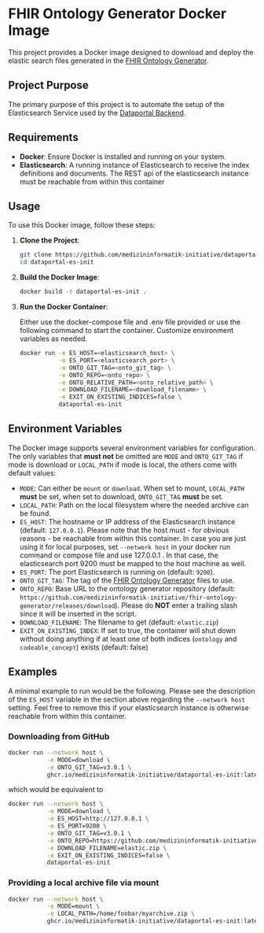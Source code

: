 # FHIR Ontology Generator Docker Image

This project provides a Docker image designed to download and deploy the elastic search files generated in the [FHIR Ontology Generator](https://github.com/medizininformatik-initiative/fhir-ontology-generator).

## Project Purpose

The primary purpose of this project is to automate the setup of the Elasticsearch Service used by the [Dataportal Backend](https://github.com/medizininformatik-initiative/feasibility-backend).

## Requirements

- **Docker**: Ensure Docker is installed and running on your system.
- **Elasticsearch**: A running instance of Elasticsearch to receive the index definitions and documents. The REST api of the elasticsearch instance must be reachable from within this container

## Usage

To use this Docker image, follow these steps:

1. **Clone the Project**:
   ```bash
   git clone https://github.com/medizininformatik-initiative/dataportal-es-init
   cd dataportal-es-init
   ```

2. **Build the Docker Image**:
   ```bash
   docker build -t dataportal-es-init .
   ```

3. **Run the Docker Container**:

   Either use the docker-compose file and .env file provided or use the following command to start the container. Customize environment variables as needed.
   ```bash
   docker run -e ES_HOST=<elasticsearch_host> \
              -e ES_PORT=<elasticsearch_port> \
              -e ONTO_GIT_TAG=<onto_git_tag> \
              -e ONTO_REPO=<onto_repo> \
              -e ONTO_RELATIVE_PATH=<onto_relative_path> \
              -e DOWNLOAD_FILENAME=<download_filename> \
              -e EXIT_ON_EXISTING_INDICES=false \
              dataportal-es-init
   ```

## Environment Variables

The Docker image supports several environment variables for configuration. The only variables that **must not** be omitted are `MODE`  and `ONTO_GIT_TAG` if mode is download or `LOCAL_PATH` if mode is local, the others come with default values:

- `MODE`: Can either be `mount` or `download`. When set to mount, `LOCAL_PATH` **must** be set, when set to download, `ONTO_GIT_TAG` **must** be set.
- `LOCAL_PATH`: Path on the local filesystem where the needed archive can be found.
- `ES_HOST`: The hostname or IP address of the Elasticsearch instance (default: `127.0.0.1`). Please note that the host must - for obvious reasons - be reachable from within this container. In case you are just using it for local purposes, set `--network host` in your docker run command or compose file and use 127.0.0.1 . In that case, the elasticsearch port 9200 must be mapped to the host machine as well.
- `ES_PORT`: The port Elasticsearch is running on (default: `9200`).
- `ONTO_GIT_TAG`: The tag of the [FHIR Ontology Generator](https://github.com/medizininformatik-initiative/fhir-ontology-generator) files to use.
- `ONTO_REPO`: Base URL to the ontology generator repository (default: `https://github.com/medizininformatik-initiative/fhir-ontology-generator/releases/download`). Please do **NOT** enter a trailing slash since it will be inserted in the script.
- `DOWNLOAD_FILENAME`: The filename to get (default: `elastic.zip`)
- `EXIT_ON_EXISTING_INDEX`: If set to true, the container will shut down without doing anything if at least one of both indices (`ontology` and `codeable_concept`) exists (default: false)

## Examples

A minimal example to run would be the following. Please see the description of the `ES_HOST` variable in the section above regarding the `--network host` setting. Feel free to remove this if your elasticsearch instance is otherwise reachable from within this container.

### Downloading from GitHub

```bash
docker run --network host \
           -e MODE=download \
           -e ONTO_GIT_TAG=v3.0.1 \
           ghcr.io/medizininformatik-initiative/dataportal-es-init:latest
```
which would be equivalent to

```bash
docker run --network host \
           -e MODE=download \
           -e ES_HOST=http://127.0.0.1 \
           -e ES_PORT=9200 \
           -e ONTO_GIT_TAG=v3.0.1 \
           -e ONTO_REPO=https://github.com/medizininformatik-initiative/fhir-ontology-generator/releases/download \
           -e DOWNLOAD_FILENAME=elastic.zip \
           -e EXIT_ON_EXISTING_INDICES=false \
           dataportal-es-init
```

### Providing a local archive file via mount

```bash
docker run --network host \
           -e MODE=mount \
           -e LOCAL_PATH=/home/foobar/myarchive.zip \
           ghcr.io/medizininformatik-initiative/dataportal-es-init:latest
```



